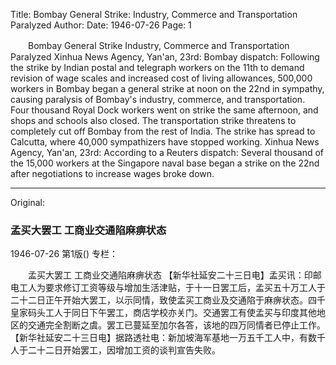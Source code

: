 Title: Bombay General Strike: Industry, Commerce and Transportation Paralyzed
Author:
Date: 1946-07-26
Page: 1

　　Bombay General Strike
    Industry, Commerce and Transportation Paralyzed
    Xinhua News Agency, Yan'an, 23rd: Bombay dispatch: Following the strike by Indian postal and telegraph workers on the 11th to demand revision of wage scales and increased cost of living allowances, 500,000 workers in Bombay began a general strike at noon on the 22nd in sympathy, causing paralysis of Bombay's industry, commerce, and transportation. Four thousand Royal Dock workers went on strike the same afternoon, and shops and schools also closed. The transportation strike threatens to completely cut off Bombay from the rest of India. The strike has spread to Calcutta, where 40,000 sympathizers have stopped working.
    Xinhua News Agency, Yan'an, 23rd: According to a Reuters dispatch: Several thousand of the 15,000 workers at the Singapore naval base began a strike on the 22nd after negotiations to increase wages broke down.



<hr /> 

Original: 


### 孟买大罢工  工商业交通陷麻痹状态

1946-07-26
第1版()
专栏：

　　孟买大罢工
    工商业交通陷麻痹状态
    【新华社延安二十三日电】孟买讯：印邮电工人为要求修订工资等级与增加生活津贴，于十一日罢工后，孟买五十万工人于二十二日正午开始大罢工，以示同情，致使孟买工商业及交通陷于麻痹状态。四千皇家码头工人于同日下午罢工，商店学校亦关门。交通罢工有使孟买与印度其他地区的交通完全割断之虞。罢工已蔓延至加尔各答，该地的四万同情者已停止工作。
    【新华社延安二十三日电】据路透社电：新加坡海军基地一万五千工人中，有数千人于二十二日开始罢工，因增加工资的谈判宣告失败。
